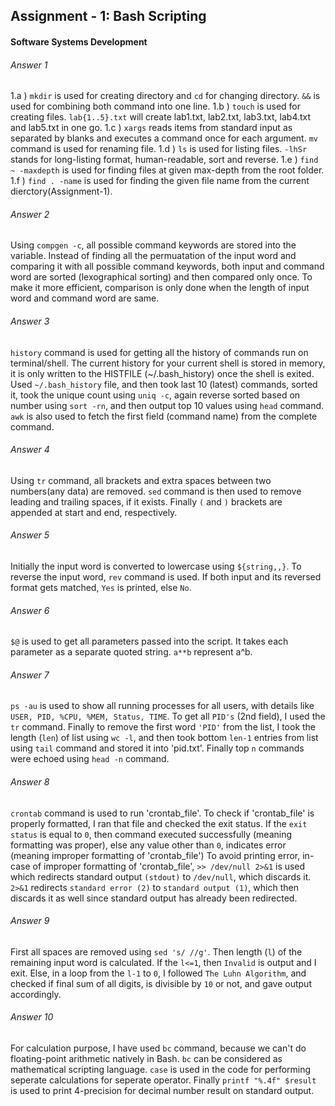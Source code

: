 ## Assignment - 1: Bash Scripting
#### Software Systems Development

###### Answer 1
1.a ) `mkdir` is used for creating directory and `cd` for changing directory. `&&` is used for combining both command into one line.
1.b ) `touch` is used for creating files. `lab{1..5}.txt` will create lab1.txt, lab2.txt, lab3.txt, lab4.txt and lab5.txt in one go.
1.c ) `xargs` reads items from standard input as separated by blanks and executes a command once for each argument. `mv` command is used for renaming file.
1.d ) `ls` is used for listing files. `-lhSr` stands for long-listing format, human-readable, sort and reverse.
1.e ) `find ~ -maxdepth` is used for finding files at given max-depth from the root folder.
1.f ) `find . -name` is used for finding the given file name from the current dierctory(Assignment-1).

###### Answer 2
Using `compgen -c`, all possible command keywords are stored into the variable. Instead of finding all the permuatation of the input word and comparing it with all possible command keywords, both input and command word are sorted (lexographical sorting) and then compared only once.
To make it more efficient, comparison is only done when the length of input word and command word are same.

###### Answer 3
`history` command is used for getting all the history of commands run on terminal/shell. 
The current history for your current shell is stored in memory, it is only written to the HISTFILE (~/.bash_history) once the shell is exited.
Used `~/.bash_history` file, and then took last 10 (latest) commands, sorted it, took the unique count using `uniq -c`, again reverse sorted based on number using `sort -rn`, and then output top 10 values using `head` command. 
`awk` is also used to fetch the first field (command name) from the complete command.

###### Answer 4
Using `tr` command, all brackets and extra spaces between two numbers(any data) are removed.
`sed` command is then used to remove leading and trailing spaces, if it exists. Finally `(` and `)` brackets are appended at start and end, respectively.

###### Answer 5
Initially the input word is converted to lowercase using `${string,,}`. To reverse the input word, `rev` command is used. If both input and its reversed format gets matched, `Yes` is printed, else `No`.

###### Answer 6
`$@` is used to get all parameters passed into the script. It takes each parameter as a separate quoted string.  `a**b` represent a^b.

###### Answer 7
`ps -au` is used to show all running processes for all users, with details like `USER, PID, %CPU, %MEM, Status, TIME`.
To get all `PID's` (2nd field), I used the `tr` command. Finally to remove the first word `'PID'` from the list, I took the length (`len`) of list using `wc -l`, and then took bottom `len-1` entries from list using `tail` command and stored it into 'pid.txt'.
Finally top `n` commands were echoed using `head -n` command.

###### Answer 8
`crontab` command is used to run 'crontab_file'. To check if 'crontab_file' is properly formatted, I ran that file and checked the exit status. If the `exit status` is equal to `0`, then command executed successfully (meaning formatting was proper), else any value other than `0`, indicates error (meaning improper formatting of 'crontab_file')
To avoid printing error, in-case of improper formatting of 'crontab_file', `>> /dev/null 2>&1` is used which redirects standard output `(stdout)` to `/dev/null`, which discards it. `2>&1` redirects `standard error (2)` to `standard output (1)`, which then discards it as well since standard output has already been redirected.

###### Answer 9
First all spaces are removed using `sed 's/ //g'`. Then length (`l`) of the remaining input word is calculated. If the `l<=1`, then `Invalid` is output and I exit. Else, in a loop from the `l-1` to `0`, I followed `The Luhn Algorithm`, and checked if final sum of all digits, is divisible by `10` or not, and gave output accordingly.

###### Answer 10
For calculation purpose, I have used `bc` command, because we can't do floating-point arithmetic natively in Bash. `bc` can be considered as mathematical scripting language. `case` is used in the code for performing seperate calculations for seperate operator. Finally `printf "%.4f" $result` is used to print 4-precision for decimal number result on standard output.